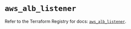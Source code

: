 # `aws_alb_listener`

Refer to the Terraform Registry for docs: [`aws_alb_listener`](https://registry.terraform.io/providers/hashicorp/aws/4.54.0/docs/resources/alb_listener).
